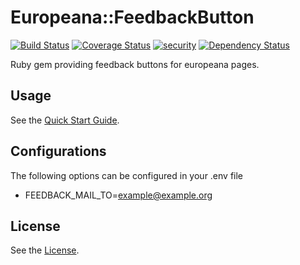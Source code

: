 # Europeana::FeedbackButton

[![Build Status](https://travis-ci.org/europeana/europeana-feedback-button.svg?branch=develop)](https://travis-ci.org/europeana/europeana-feedback-button) [![Coverage Status](https://coveralls.io/repos/github/europeana/europeana-feedback-button/badge.svg?branch=develop)](https://coveralls.io/github/europeana/europeana-feedback-button?branch=develop) [![security](https://hakiri.io/github/europeana/europeana-feedback-button/develop.svg)](https://hakiri.io/github/europeana/europeana-feedback-button/develop) [![Dependency Status](https://gemnasium.com/europeana/europeana-feedback-button.svg)](https://gemnasium.com/europeana/europeana-feedback-button)

Ruby gem providing feedback buttons for europeana pages.

## Usage

See the [Quick Start Guide](QUICKSTART.md).

## Configurations

The following options can be configured in your .env file

- FEEDBACK_MAIL_TO=example@example.org



## License

See the [License](License.md).
